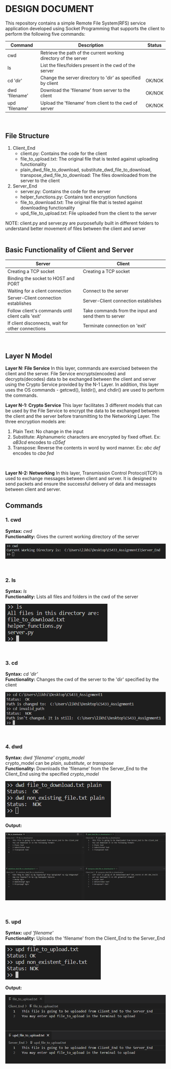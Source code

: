 # DESIGN DOCUMENT

This repository contains a simple Remote File System(RFS) service application developed using Socket Programming that supports the client to perform the following five commands: <br>

| Command        | Description                                                       | Status  |
| ---------------| ------------------------------------------------------------------| ------- |
| cwd            | Retrieve the path of the current working directory of the server  |         |
| ls             | List the files/folders present in the cwd of the server           |         |
| cd 'dir'       | Change the server directory to 'dir' as specified by client       |  OK/NOK |
| dwd 'filename' | Download the 'filename' from server to the client                 |  OK/NOK |
| upd 'filename' | Upload the 'filename' from client to the cwd of server            |  OK/NOK |
<br>

## File Structure

1. Client_End
    - client.py: Contains the code for the client
    - file_to_upload.txt: The original file that is tested against uploading functionality
    - plain_dwd_file_to_download, substitute_dwd_file_to_download, transpose_dwd_file_to_download: The files downloaded from the server to the client
2. Server_End
    - server.py: Contains the code for the server
    - helper_functions.py: Contains text encryption functions
    - file_to_download.txt: The original file that is tested against downloading functionality
    - upd_file_to_upload.txt: File uploaded from the client to the server

NOTE: client.py and server.py are purposefully built in different folders to understand better movement of files between the client and server
<br>
<br>

## Basic Functionality of Client and Server

| Server                                              | Client                                                |
| ----------------------------------------------------| ------------------------------------------------------|
| Creating a TCP socket                               | Creating a TCP socket                                 |
| Binding the socket to HOST and PORT                 |                                                       |
| Waiting for a client connection                     | Connect to the server                                 |
| Server-Client connection establishes                | Server-Client connection establishes                  |
| Follow client's commands until client calls 'exit'  | Take commands from the input and send them to server  |
| If client disconnects, wait for other connections   | Terminate connection on 'exit'                        |

<br>

##  Layer N Model

**Layer N: File Service**
In this layer, commands are exercised between the client and the server. File Service encrypts(encodes) and decrypts(decodes) data to be exchanged between the client and server using the Crypto Service provided by the N-1 Layer. In addition, this layer uses the OS commands - getcwd(), listdir(), and chdir() are used to perform the commands.
<br>

**Layer N-1: Crypto Service**
This layer facilitates 3 different  models that can be used by the File Service to encrypt the data to be exchanged between the client and the server before transmitting to the Networking Layer. The three encryption models are:
1. Plain Text: No change in the input
2. Substitute: Alphanumeric characters are encrypted by fixed offset. Ex: *aB3cd* encodes to *cD5ef*
3. Transpose: Reverse the contents in word by word manner. Ex: *abc def* encodes to *cba fed*
<br>

**Layer N-2: Networking**
In this layer, Transmission Control Protocol(TCP) is used to exchange messages between client and server. It is designed to send packets and ensure the successful delivery of data and messages between client and server.
<br>

## Commands

### **1. cwd** <br>
**Syntax:** *cwd* <br>
**Functionality:** Gives the current working directory of the server <br>

![image](./images/cwd.png)

<br>

### **2. ls** <br>
**Syntax:** *ls* <br>
**Functionality:** Lists all files and folders in the cwd of the server <br>

![image](./images/ls.png)

<br>

### **3. cd** <br>
**Syntax:** *cd 'dir'* <br>
**Functionality:** Changes the cwd of the server to the 'dir' specified by the client<br>

![image](./images/cd.png)

<br>

### **4. dwd** <br>
**Syntax:** *dwd 'filename' crypto_model* <br>
crypto_model can be *plain*, *substitute*, or *transpose* <br>
**Functionality:** Downloads the 'filename' from the Server_End to the Client_End using the specified *crypto_model*<br>

![image](./images/dwd.png)
<br>

**Output:** <br>

![image](./images/dwd_output.png)

<br>

### **5. upd** <br>
**Syntax:** *upd 'filename'* <br>
**Functionality:** Uploads the 'filename' from the Client_End to the Server_End <br>

![image](./images/upd.png)
<br>

**Output:** <br>

![image](./images/upd_output.png)